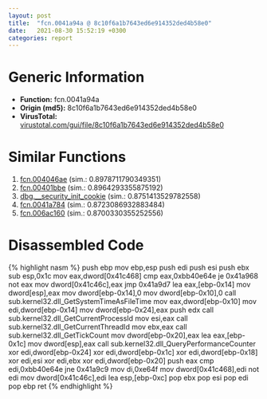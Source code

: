 ```yaml
---
layout: post
title:  "fcn.0041a94a @ 8c10f6a1b7643ed6e914352ded4b58e0"
date:   2021-08-30 15:52:19 +0300
categories: report
---
```


# Generic Information
- **Function:** fcn.0041a94a
- **Origin (md5):** 8c10f6a1b7643ed6e914352ded4b58e0
- **VirusTotal:** [virustotal.com/gui/file/8c10f6a1b7643ed6e914352ded4b58e0][virustotal_ref]



# Similar Functions

1. [fcn.004046ae][similar_1_ref] (sim.: 0.8978711790349351)
2. [fcn.00401bbe][similar_2_ref] (sim.: 0.8964293355875192)
3. [dbg.\_\_security\_init\_cookie][similar_3_ref] (sim.: 0.8751413529782558)
4. [fcn.0041a784][similar_4_ref] (sim.: 0.8723086932883484)
5. [fcn.006ac160][similar_5_ref] (sim.: 0.8700330355252556)


# Disassembled Code

{% highlight nasm %}
push ebp
mov ebp,esp
push edi
push esi
push ebx
sub esp,0x1c
mov eax,dword[0x41c468]
cmp eax,0xbb40e64e
je 0x41a968
not eax
mov dword[0x41c46c],eax
jmp 0x41a9d7
lea eax,[ebp-0x14]
mov dword[esp],eax
mov dword[ebp-0x14],0
mov dword[ebp-0x10],0
call sub.kernel32.dll_GetSystemTimeAsFileTime
mov eax,dword[ebp-0x10]
mov edi,dword[ebp-0x14]
mov dword[ebp-0x24],eax
push edx
call sub.kernel32.dll_GetCurrentProcessId
mov esi,eax
call sub.kernel32.dll_GetCurrentThreadId
mov ebx,eax
call sub.kernel32.dll_GetTickCount
mov dword[ebp-0x20],eax
lea eax,[ebp-0x1c]
mov dword[esp],eax
call sub.kernel32.dll_QueryPerformanceCounter
xor edi,dword[ebp-0x24]
xor edi,dword[ebp-0x1c]
xor edi,dword[ebp-0x18]
xor edi,esi
xor edi,ebx
xor edi,dword[ebp-0x20]
push eax
cmp edi,0xbb40e64e
jne 0x41a9c9
mov di,0xe64f
mov dword[0x41c468],edi
not edi
mov dword[0x41c46c],edi
lea esp,[ebp-0xc]
pop ebx
pop esi
pop edi
pop ebp
ret 
{% endhighlight %}


[similar_1_ref]: /report/fcn.004046ae@f616ef24fa8f527114071d9f6d523e5d
[similar_2_ref]: /report/fcn.00401bbe@799ea8d6698cf889f1eb7e76fbecd6be
[similar_3_ref]: /report/dbg.__security_init_cookie@63ed397a4c52e7848cb26aceda5eef45
[similar_4_ref]: /report/fcn.0041a784@8c10f6a1b7643ed6e914352ded4b58e0
[similar_5_ref]: /report/fcn.006ac160@c92f0480e2fbc88393d2c65c08a235e0
[virustotal_ref]: https://www.virustotal.com/gui/file/8c10f6a1b7643ed6e914352ded4b58e0